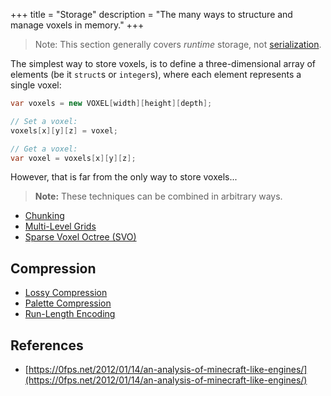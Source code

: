 +++
title = "Storage"
description = "The many ways to structure and manage voxels in memory."
+++

> Note: This section generally covers *runtime* storage, not [serialization](/wiki/serialization).

The simplest way to store voxels, is to define a three-dimensional array of elements (be it `struct`s or `integer`s), where each element represents a single voxel:

```c#
var voxels = new VOXEL[width][height][depth];

// Set a voxel:
voxels[x][y][z] = voxel;

// Get a voxel:
var voxel = voxels[x][y][z];
```

However, that is far from the only way to store voxels...

> **Note:** These techniques can be combined in arbitrary ways.

- [Chunking](/wiki/storage/chunking)
- [Multi-Level Grids](/wiki/storage/multi-level-grid)
- [Sparse Voxel Octree (SVO)](/wiki/storage/sparse-voxel-octree)

## Compression

- [Lossy Compression](/wiki/storage/lossy-compression)
- [Palette Compression](/wiki/storage/palette-compression)
- [Run-Length Encoding](/wiki/storage/run-length-encoding)

## References

- [https://0fps.net/2012/01/14/an-analysis-of-minecraft-like-engines/](https://0fps.net/2012/01/14/an-analysis-of-minecraft-like-engines/)
